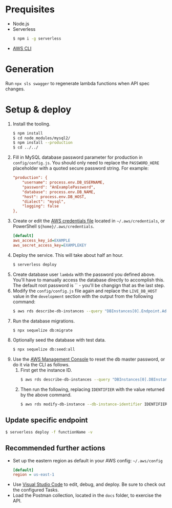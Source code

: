 # Prequisites
* Node.js
* Serverless
    ```bash
    $ npm i -g serverless
    ```
* [AWS CLI](https://aws.amazon.com/cli/)

# Generation
Run `npx sls swagger` to regenerate lambda functions when API spec changes.

# Setup & deploy
1. Install the tooling.
    ```bash
    $ npm install
    $ cd node_modules/mysql2/
    $ npm install --production
    $ cd ../../
    ```
1. Fill in MySQL database password parameter for production in `config/config.js`. You should only need to replace the `PASSWORD_HERE` placeholder with a quoted secure password string. For example:
    ```ini
    "production": {
        "username": process.env.DB_USERNAME,
        "password": "AnExamplePassword",
        "database": process.env.DB_NAME,
        "host": process.env.DB_HOST,
        "dialect": "mysql",
        "logging": false
    },
    ```
1. Create or edit the [AWS credentials file](https://docs.aws.amazon.com/cli/latest/userguide/cli-configure-files.html) located in `~/.aws/credentials`, or PowerShell `${home}/.aws/credentials`.
    ```ini
    [default]
    aws_access_key_id=EXAMPLE
    aws_secret_access_key=EXAMPLEKEY
    ```
1. Deploy the service. This will take about half an hour.
    ```bash
    $ serverless deploy
    ```
1. Create database user `lambda` with the password you defined above. You'll have to manually access the database directly to accomplish this. The default root password is `` - you'll be changign that as the last step.
1. Modify the `config/config.js` file again and replace the `LIVE_DB_HOST` value in the `development` section with the output from the following command:
    ```bash
    $ aws rds describe-db-instances --query "DBInstances[0].Endpoint.Address"
    ```
1. Run the database migrations.
    ```bash
    $ npx sequelize db:migrate
    ```
1. Optionally seed the database with test data.
    ```bash
    $ npx sequelize db:seed:all
    ```
1. Use the [AWS Management Console](https://aws.amazon.com/premiumsupport/knowledge-center/reset-master-user-password-rds) to reset the db master password, or do it via the CLI as follows.
    1. First get the instance ID.
        ```bash
        $ aws rds describe-db-instances --query "DBInstances[0].DBInstanceIdentifier"
        ```
    1. Then run the following, replacing `IDENTIFIER` with the value returned by the above command.
        ```bash
        $ aws rds modify-db-instance --db-instance-identifier IDENTIFIER --master-user-password NEW_PASSWORD
        ```

## Update specific endpoint
```bash
$ serverless deploy -f functionName -v
```

## Recommended further actions
* Set up the eastern region as default in your AWS config: `~/.aws/config`
    ```ini
    [default]
    region = us-east-1
    ```
* Use [Visual Studio Code](https://code.visualstudio.com) to edit, debug, and deploy. Be sure to check out the configured Tasks.
* Load the Postman collection, located in the `docs` folder, to exercise the API.